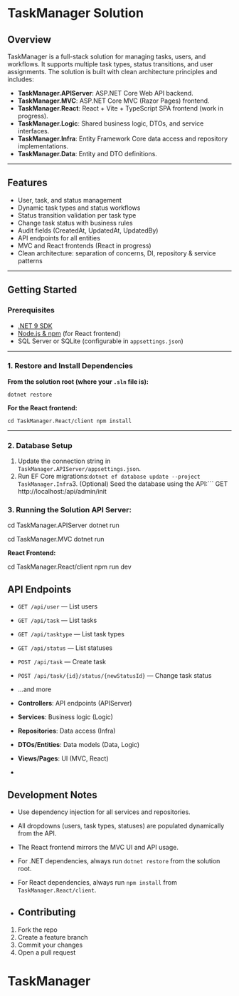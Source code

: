 # TaskManager Solution
## Overview

TaskManager is a full-stack solution for managing tasks, users, and workflows. It supports multiple task types, status transitions, and user assignments. The solution is built with clean architecture principles and includes:

- **TaskManager.APIServer**: ASP.NET Core Web API backend.
- **TaskManager.MVC**: ASP.NET Core MVC (Razor Pages) frontend.
- **TaskManager.React**: React + Vite + TypeScript SPA frontend (work in progress).
- **TaskManager.Logic**: Shared business logic, DTOs, and service interfaces.
- **TaskManager.Infra**: Entity Framework Core data access and repository implementations.
- **TaskManager.Data**: Entity and DTO definitions.

---

## Features

- User, task, and status management
- Dynamic task types and status workflows
- Status transition validation per task type
- Change task status with business rules
- Audit fields (CreatedAt, UpdatedAt, UpdatedBy)
- API endpoints for all entities
- MVC and React frontends (React in progress)
- Clean architecture: separation of concerns, DI, repository & service patterns

---

## Getting Started

### Prerequisites

- [.NET 9 SDK](https://dotnet.microsoft.com/download)
- [Node.js & npm](https://nodejs.org/) (for React frontend)
- SQL Server or SQLite (configurable in `appsettings.json`)

---

### 1. Restore and Install Dependencies

**From the solution root (where your `.sln` file is):**
	
	dotnet restore

	
**For the React frontend:**

	cd TaskManager.React/client npm install

---

### 2. Database Setup

1. Update the connection string in `TaskManager.APIServer/appsettings.json`.
2. Run EF Core migrations:```
dotnet ef database update --project TaskManager.Infra
```3. (Optional) Seed the database using the API:```
GET http://localhost:<port>/api/admin/init


### 3. Running the Solution  **API Server:**

cd TaskManager.APIServer dotnet run

cd TaskManager.MVC dotnet run


**React Frontend:**

cd TaskManager.React/client npm run dev


## API Endpoints

- `GET /api/user` — List users
- `GET /api/task` — List tasks
- `GET /api/tasktype` — List task types
- `GET /api/status` — List statuses
- `POST /api/task` — Create task
- `POST /api/task/{id}/status/{newStatusId}` — Change task status
- ...and more
- **Controllers**: API endpoints (APIServer)
- **Services**: Business logic (Logic)
- **Repositories**: Data access (Infra)
- **DTOs/Entities**: Data models (Data, Logic)
- **Views/Pages**: UI (MVC, React)


- 
## Development Notes

- Use dependency injection for all services and repositories.
- All dropdowns (users, task types, statuses) are populated dynamically from the API.
- The React frontend mirrors the MVC UI and API usage.
- For .NET dependencies, always run `dotnet restore` from the solution root.
- For React dependencies, always run `npm install` from `TaskManager.React/client`.

- ## Contributing

1. Fork the repo
2. Create a feature branch
3. Commit your changes
4. Open a pull request
 
# TaskManager

